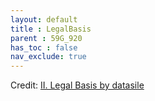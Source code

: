 ```yaml
---
layout: default
title : LegalBasis
parent : 59G_920
has_toc : false
nav_exclude: true
--- 
```


<div id="observablehq-Content-19a53ef0"></div>
<div id="observablehq-intro-19a53ef0"></div>
<div id="observablehq-titleB-19a53ef0"></div>
<div id="observablehq-TitleB2-19a53ef0"></div>
<div id="observablehq-viewof-origine-19a53ef0"></div>
<div id="observablehq-viewof-destination-19a53ef0"></div>
<div id="observablehq-SubTitle-19a53ef0"></div>
<div id="observablehq-graph1-19a53ef0"></div>
<div id="observablehq-viewof-SelectBasis-19a53ef0"></div>
<div id="observablehq-subtitle2-19a53ef0"></div>
<div id="observablehq-graph2-19a53ef0"></div>
<div id="observablehq-Text3-19a53ef0"></div>
<div id="observablehq-text4-19a53ef0"></div>
<div id="observablehq-text5-19a53ef0"></div>
<div id="observablehq-text6-19a53ef0"></div>
<p>Credit: <a href="https://observablehq.com/d/7d533f7e5f088bce@2776"> II. Legal Basis by datasile</a></p>

<link rel="stylesheet" href="https://cdn.jsdelivr.net/npm/@observablehq/inspector@5/dist/inspector.css">
<script type="module">
import {Runtime, Inspector} from "https://cdn.jsdelivr.net/npm/@observablehq/runtime@5/dist/runtime.js";
import define from "https://api.observablehq.com/d/7d533f7e5f088bce@2776.js?v=4";
new Runtime().module(define, name => {
  if (name === "Content") return new Inspector(document.querySelector("#observablehq-Content-19a53ef0"));
  if (name === "intro") return new Inspector(document.querySelector("#observablehq-intro-19a53ef0"));
  if (name === "titleB") return new Inspector(document.querySelector("#observablehq-titleB-19a53ef0"));
  if (name === "TitleB2") return new Inspector(document.querySelector("#observablehq-TitleB2-19a53ef0"));
  if (name === "viewof origine") return new Inspector(document.querySelector("#observablehq-viewof-origine-19a53ef0"));
  if (name === "viewof destination") return new Inspector(document.querySelector("#observablehq-viewof-destination-19a53ef0"));
  if (name === "SubTitle") return new Inspector(document.querySelector("#observablehq-SubTitle-19a53ef0"));
  if (name === "graph1") return new Inspector(document.querySelector("#observablehq-graph1-19a53ef0"));
  if (name === "viewof SelectBasis") return new Inspector(document.querySelector("#observablehq-viewof-SelectBasis-19a53ef0"));
  if (name === "subtitle2") return new Inspector(document.querySelector("#observablehq-subtitle2-19a53ef0"));
  if (name === "graph2") return new Inspector(document.querySelector("#observablehq-graph2-19a53ef0"));
  if (name === "Text3") return new Inspector(document.querySelector("#observablehq-Text3-19a53ef0"));
  if (name === "text4") return new Inspector(document.querySelector("#observablehq-text4-19a53ef0"));
  if (name === "text5") return new Inspector(document.querySelector("#observablehq-text5-19a53ef0"));
  if (name === "text6") return new Inspector(document.querySelector("#observablehq-text6-19a53ef0"));
  return ["Requests","countryGroup","legalbasis","orderByValue"].includes(name);
});
</script>
